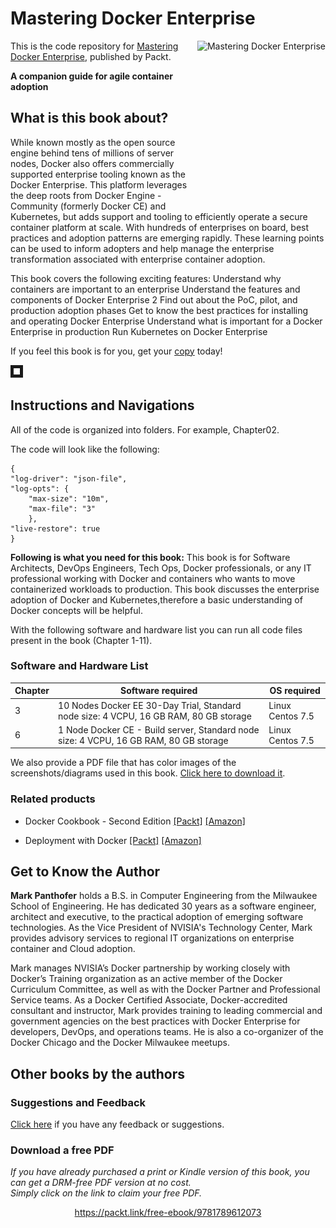 # Mastering Docker Enterprise

<a href="https://www.packtpub.com/virtualization-and-cloud/mastering-docker-enterprise?utm_source=github&utm_medium=repository&utm_campaign=9781789612073 "><img src="https://d1ldz4te4covpm.cloudfront.net/sites/default/files/imagecache/ppv4_main_book_cover/B12053.png" alt="Mastering Docker Enterprise" height="256px" align="right"></a>

This is the code repository for [Mastering Docker Enterprise](https://www.packtpub.com/virtualization-and-cloud/mastering-docker-enterprise?utm_source=github&utm_medium=repository&utm_campaign=9781789612073 ), published by Packt.

**A companion guide for agile container adoption**

## What is this book about?
While known mostly as the open source engine behind tens of millions of server nodes, Docker also offers commercially supported enterprise tooling known as the Docker Enterprise. This platform leverages the deep roots from Docker Engine - Community (formerly Docker CE) and Kubernetes, but adds support and tooling to efficiently operate a secure container platform at scale. With hundreds of enterprises on board, best practices and adoption patterns are emerging rapidly. These learning points can be used to inform adopters and help manage the enterprise transformation associated with enterprise container adoption.

This book covers the following exciting features:
Understand why containers are important to an enterprise 
Understand the features and components of Docker Enterprise 2 
Find out about the PoC, pilot, and production adoption phases 
Get to know the best practices for installing and operating Docker Enterprise 
Understand what is important for a Docker Enterprise in production 
Run Kubernetes on Docker Enterprise 

If you feel this book is for you, get your [copy](https://www.amazon.com/dp/1789612071) today!

<a href="https://www.packtpub.com/?utm_source=github&utm_medium=banner&utm_campaign=GitHubBanner"><img src="https://raw.githubusercontent.com/PacktPublishing/GitHub/master/GitHub.png" 
alt="https://www.packtpub.com/" border="5" /></a>

## Instructions and Navigations
All of the code is organized into folders. For example, Chapter02.

The code will look like the following:
```
{
"log-driver": "json-file",
"log-opts": {
    "max-size": "10m",
    "max-file": "3"
    },
"live-restore": true
}
```

**Following is what you need for this book:**
This book is for Software Architects, DevOps Engineers, Tech Ops, Docker professionals, or any IT professional working with Docker and containers who wants to move containerized workloads to production. This book discusses the enterprise adoption of Docker and Kubernetes,therefore a basic understanding of Docker concepts will be helpful.

With the following software and hardware list you can run all code files present in the book (Chapter 1-11).
### Software and Hardware List
| Chapter | Software required | OS required |
| -------- | ------------------------------------ | ----------------------------------- |
| 3 | 10 Nodes Docker EE 30-Day Trial, Standard node size: 4 VCPU, 16 GB RAM, 80 GB storage | Linux Centos 7.5 |
| 6 | 1 Node Docker CE - Build server, Standard node size: 4 VCPU, 16 GB RAM, 80 GB storage | Linux Centos 7.5 |

We also provide a PDF file that has color images of the screenshots/diagrams used in this book. [Click here to download it](https://www.packtpub.com/sites/default/files/downloads/9781789612073_ColorImages.pdf).

### Related products
* Docker Cookbook - Second Edition [[Packt]](https://www.packtpub.com/virtualization-and-cloud/docker-cookbook-second-edition?utm_source=github&utm_medium=repository&utm_campaign=9781788626866 ) [[Amazon]](https://www.amazon.com/dp/1788626869)

* Deployment with Docker [[Packt]](https://www.packtpub.com/virtualization-and-cloud/deployment-docker?utm_source=github&utm_medium=repository&utm_campaign=9781786469007 ) [[Amazon]](https://www.amazon.com/dp/1786469006)


## Get to Know the Author
**Mark Panthofer**
holds a B.S. in Computer Engineering from the Milwaukee School of Engineering. He has dedicated 30 years as a software engineer, architect and executive, to the practical adoption of emerging software technologies. As the Vice President of NVISIA's Technology Center, Mark provides advisory services to regional IT organizations on enterprise container and Cloud adoption.

Mark manages NVISIA’s Docker partnership by working closely with Docker’s Training organization as an active member of the Docker Curriculum Committee, as well as with the Docker Partner and Professional Service teams. As a Docker Certified Associate, Docker-accredited consultant and instructor, Mark provides training to leading commercial and government agencies on the best practices with Docker Enterprise for developers, DevOps, and operations teams. He is also a co-organizer of the Docker Chicago and the Docker Milwaukee meetups.


## Other books by the authors

### Suggestions and Feedback
[Click here](https://docs.google.com/forms/d/e/1FAIpQLSdy7dATC6QmEL81FIUuymZ0Wy9vH1jHkvpY57OiMeKGqib_Ow/viewform) if you have any feedback or suggestions.
### Download a free PDF

 <i>If you have already purchased a print or Kindle version of this book, you can get a DRM-free PDF version at no cost.<br>Simply click on the link to claim your free PDF.</i>
<p align="center"> <a href="https://packt.link/free-ebook/9781789612073">https://packt.link/free-ebook/9781789612073 </a> </p>